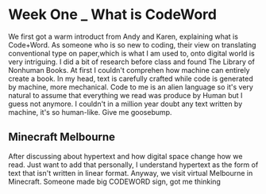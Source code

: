 # Week One _ What is CodeWord

We first got a warm introduct from Andy and Karen, explaining what is Code+Word. As someone who is so new to coding, their view on translating conventional type on paper,which is what I am used to, onto digital world is very intriguing. I did a bit of research before class and found The Library of Nonhuman Books. At first I couldn't comprehen how machine can entirely create a book. In my head, text is carefully crafted while code is generated by machine, more mechanical. Code to me is an alien language so it's very natural to assume that everything we read was produce by Human but I guess not anymore. I couldn't in a million year doubt any text written by machine, it's so human-like. Give me goosebump.  

## Minecraft Melbourne

After discussing about hypertext and how digital space change how we read. Just want to add that personally, I understand hypertext as the form of text that isn't written in linear format. Anyway, we visit virtual Melbourne in Minecraft. Someone made big CODEWORD sign, got me thinking 
